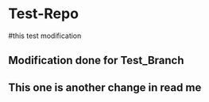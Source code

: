 
# Test-Repo

#this test modification 


## Modification done for Test_Branch

## This one is another change in read me

